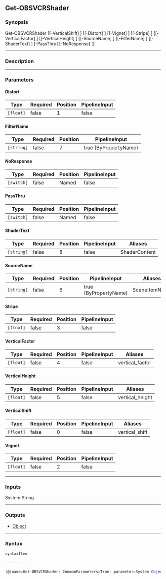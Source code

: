 Get-OBSVCRShader
----------------

### Synopsis

Get-OBSVCRShader [[-VerticalShift] <float>] [[-Distort] <float>] [[-Vignet] <float>] [[-Stripe] <float>] [[-VerticalFactor] <float>] [[-VerticalHeight] <float>] [[-SourceName] <string>] [[-FilterName] <string>] [[-ShaderText] <string>] [-PassThru] [-NoResponse] [<CommonParameters>]

---

### Description

---

### Parameters
#### **Distort**

|Type     |Required|Position|PipelineInput|
|---------|--------|--------|-------------|
|`[float]`|false   |1       |false        |

#### **FilterName**

|Type      |Required|Position|PipelineInput        |
|----------|--------|--------|---------------------|
|`[string]`|false   |7       |true (ByPropertyName)|

#### **NoResponse**

|Type      |Required|Position|PipelineInput|
|----------|--------|--------|-------------|
|`[switch]`|false   |Named   |false        |

#### **PassThru**

|Type      |Required|Position|PipelineInput|
|----------|--------|--------|-------------|
|`[switch]`|false   |Named   |false        |

#### **ShaderText**

|Type      |Required|Position|PipelineInput|Aliases      |
|----------|--------|--------|-------------|-------------|
|`[string]`|false   |8       |false        |ShaderContent|

#### **SourceName**

|Type      |Required|Position|PipelineInput        |Aliases      |
|----------|--------|--------|---------------------|-------------|
|`[string]`|false   |6       |true (ByPropertyName)|SceneItemName|

#### **Stripe**

|Type     |Required|Position|PipelineInput|
|---------|--------|--------|-------------|
|`[float]`|false   |3       |false        |

#### **VerticalFactor**

|Type     |Required|Position|PipelineInput|Aliases        |
|---------|--------|--------|-------------|---------------|
|`[float]`|false   |4       |false        |vertical_factor|

#### **VerticalHeight**

|Type     |Required|Position|PipelineInput|Aliases        |
|---------|--------|--------|-------------|---------------|
|`[float]`|false   |5       |false        |vertical_height|

#### **VerticalShift**

|Type     |Required|Position|PipelineInput|Aliases       |
|---------|--------|--------|-------------|--------------|
|`[float]`|false   |0       |false        |vertical_shift|

#### **Vignet**

|Type     |Required|Position|PipelineInput|
|---------|--------|--------|-------------|
|`[float]`|false   |2       |false        |

---

### Inputs
System.String

---

### Outputs
* [Object](https://learn.microsoft.com/en-us/dotnet/api/System.Object)

---

### Syntax
```PowerShell
syntaxItem
```
```PowerShell
----------
```
```PowerShell
{@{name=Get-OBSVCRShader; CommonParameters=True; parameter=System.Object[]}}
```
